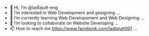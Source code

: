 - 👋 Hi, I’m @ladlajutt-eng
- 👀 I’m interested in Web Development and gesigning ...
- 🌱 I’m currently learning Web Developement and Web Designing ...
- 💞️ I’m looking to collaborate on Website Developing ...
- 📫 How to reach me https://www.facebook.com/ladlajutt001 ...

<!---
ladlajutt-eng/ladlajutt-eng is a ✨ special ✨ repository because its `README.md` (this file) appears on your GitHub profile.
You can click the Preview link to take a look at your changes.
--->
